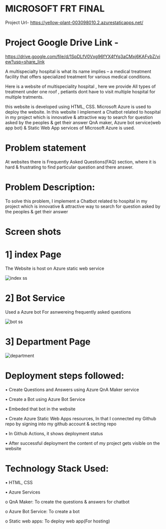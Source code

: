 
# MICROSOFT FRT FINAL
Project Url- https://yellow-plant-003098010.2.azurestaticapps.net/

# Project Google Drive Link -
https://drive.google.com/file/d/1SpDLfV0Vxg96fYX4fYq3aCMxj6KAFybZ/view?usp=share_link

A multispecialty hospital is what its name implies – a medical treatment facility that offers specialized treatment for various medical conditions.

Here is a website of multispeciality hospital , here we provide All types of treatment under one roof , petiants dont have to visit multiple hospital for multiple tratments.
 
this website is developed using HTML, CSS. Microsoft Azure is used to deploy the website. In this website I implement a Chatbot related to hospital in my project which is innovative & attractive way to search for question asked by the peoples & get their answer QnA maker, Azure bot service(web app bot) & Static Web App services of Microsoft Azure is used.

# Problem statement

At websites there is Frequently Asked Questions(FAQ) section, where it is hard & frustrating to find particular question and there answer.

# Problem Description:
To solve this problem, I implement a Chatbot related to hospital in my project which is innovative & attractive way to search for question asked by the peoples & get their answer

# Screen shots

# 1] index Page

The Website is host on Azure static web service

![index ss](https://user-images.githubusercontent.com/60290610/209924066-f2999760-6131-42c5-b590-11f35a4160c6.JPG)

# 2] Bot Service 

Used a Azure bot For asnwereing frequently asked questions 

![bot ss](https://user-images.githubusercontent.com/60290610/209925400-3fed2d60-651a-4899-8329-433fae79062b.JPG)

# 3] Department Page
![department](https://user-images.githubusercontent.com/60290610/209925411-9e54198a-91a3-4bcd-9a53-2a5605f06b10.JPG)


# Deployment steps followed:

•	Create Questions and Answers using Azure QnA Maker service

•	Create a Bot using Azure Bot Service

•	Embeded that bot in the website

•	Create Azure Static Web Apps resources, In that I connected my Github repo by signing into my github account & secting repo

•	In Github Actions, it shows deployment status

•	After successful deployment the content of my project gets visible on the website

# Technology Stack Used:
•	HTML, CSS

•	Azure Services

o	QnA Maker: To create the questions & answers for chatbot

o	Azure Bot Service: To create a bot

o	Static web apps: To deploy web app(For hosting)

